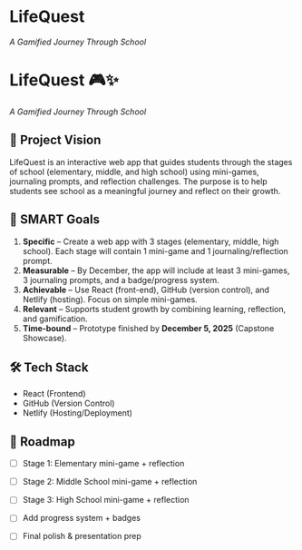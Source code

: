 # LifeQuest
*A Gamified Journey Through School*
# LifeQuest 🎮✨
*A Gamified Journey Through School*

## 🌟 Project Vision
LifeQuest is an interactive web app that guides students through the stages of school (elementary, middle, and high school) using mini-games, journaling prompts, and reflection challenges. The purpose is to help students see school as a meaningful journey and reflect on their growth.

## 🎯 SMART Goals
1. **Specific** – Create a web app with 3 stages (elementary, middle, high school). Each stage will contain 1 mini-game and 1 journaling/reflection prompt.  
2. **Measurable** – By December, the app will include at least 3 mini-games, 3 journaling prompts, and a badge/progress system.  
3. **Achievable** – Use React (front-end), GitHub (version control), and Netlify (hosting). Focus on simple mini-games.  
4. **Relevant** – Supports student growth by combining learning, reflection, and gamification.  
5. **Time-bound** – Prototype finished by **December 5, 2025** (Capstone Showcase).  

## 🛠️ Tech Stack
- React (Frontend)  
- GitHub (Version Control)  
- Netlify (Hosting/Deployment)  

## 🚀 Roadmap
- [ ] Stage 1: Elementary mini-game + reflection  
- [ ] Stage 2: Middle School mini-game + reflection  
- [ ] Stage 3: High School mini-game + reflection  
- [ ] Add progress system + badges  
- [ ] Final polish & presentation prep  

